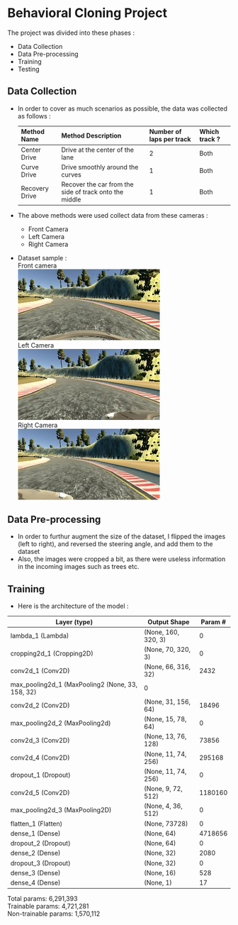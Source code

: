 # Behavioral Cloning Project

The project was divided into these phases :  
* Data Collection
* Data Pre-processing
* Training
* Testing

Data Collection
---
* In order to cover as much scenarios as possible, the data was collected as follows :

    Method Name | Method Description  | Number of laps per track | Which track ?
    ------------- |------------- | -------------| ------------- | 
    Center Drive |Drive at the center of the lane  | 2 |  Both |
    Curve Drive |Drive smoothly around the curves  | 1| Both |
    Recovery Drive |Recover the car from the side of track onto the middle  | 1 | Both |
    
* The above methods were used collect data from these cameras : 
    * Front Camera
    * Left Camera
    * Right Camera
    
    
 * Dataset sample :    
    Front camera  
    ![alt text][f_sample]  
    Left Camera  
    ![alt text][l_sample]  
    Right Camera    
    ![alt text][r_sample]  
     
 Data Pre-processing 
 ---
 * In order to furthur augment the size of the dataset, I flipped the images (left to right), and reversed the steering angle, and add them to the dataset
 * Also, the images were cropped a bit, as there were useless information in the incoming images such as trees etc.
 
 Training
 ---
 * Here is the architecture of the model :
 
Layer (type)      | Output Shape | Param #   
------------------|-------------------------|--------------------|
lambda_1 (Lambda)        |    (None, 160, 320, 3)       | 0         
cropping2d_1 (Cropping2D)   | (None, 70, 320, 3)        | 0        
conv2d_1 (Conv2D)           | (None, 66, 316, 32)      | 2432      
max_pooling2d_1 (MaxPooling2 (None, 33, 158, 32)      | 0         
conv2d_2 (Conv2D)        |    (None, 31, 156, 64)     |  18496     
max_pooling2d_2 (MaxPooling2d) | (None, 15, 78, 64)      |  0         
conv2d_3 (Conv2D)        |    (None, 13, 76, 128)     |  73856     
conv2d_4 (Conv2D)        |    (None, 11, 74, 256)     |  295168    
dropout_1 (Dropout)       |   (None, 11, 74, 256)     |  0         
conv2d_5 (Conv2D)        |     (None, 9, 72, 512)     |   1180160   
max_pooling2d_3 (MaxPooling2D) | (None, 4, 36, 512)     |   0         
flatten_1 (Flatten)      |    (None, 73728)           |  0         
dense_1 (Dense)         |     (None, 64)              |  4718656   
dropout_2 (Dropout)    |      (None, 64)              |  0         
dense_2 (Dense)       |       (None, 32)              |  2080      
dropout_3 (Dropout)  |         (None, 32)              |  0         
dense_3 (Dense)    |          (None, 16)              |  528       
dense_4 (Dense)   |           (None, 1)               |  17        

Total params: 6,291,393  
Trainable params: 4,721,281  
Non-trainable params: 1,570,112  
 
 
 
 
 
 
 
 
 
 
 
 
 
 
[//]: # (Image References)
[f_sample]: ./misc/front_sample.jpg "Front view"
[l_sample]: ./misc/left_sample.jpg "Left view"
[r_sample]: ./misc/right_sample.jpg "Right view"
